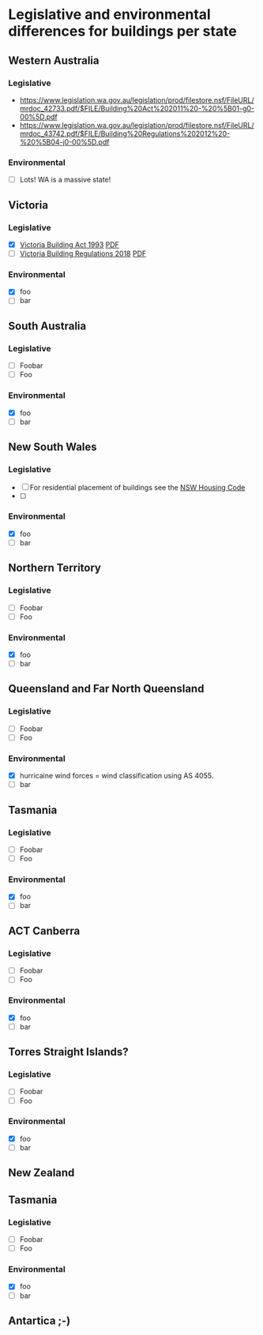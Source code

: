 # Legislative and environmental differences for buildings per state

## Western Australia

### Legislative
 * https://www.legislation.wa.gov.au/legislation/prod/filestore.nsf/FileURL/mrdoc_42733.pdf/$FILE/Building%20Act%202011%20-%20%5B01-g0-00%5D.pdf
 * https://www.legislation.wa.gov.au/legislation/prod/filestore.nsf/FileURL/mrdoc_43742.pdf/$FILE/Building%20Regulations%202012%20-%20%5B04-j0-00%5D.pdf

### Environmental
 - [ ] Lots! WA is a massive state!

## Victoria

### Legislative
  - [x] [Victoria Building Act 1993](https://www.legislation.vic.gov.au/in-force/acts/building-act-1993/130) [PDF](https://content.legislation.vic.gov.au/sites/default/files/2020-10/18-38sra013%20authorised.pdf)
  - [ ] [Victoria Building Regulations 2018](https://www.legislation.vic.gov.au/in-force/statutory-rules/building-regulations-2018/013) [PDF](https://content.legislation.vic.gov.au/sites/default/files/2021-01/93-126aa130%20authorised.pdf)

### Environmental
  - [x] foo
  - [ ] bar

## South Australia

### Legislative
  - [ ] Foobar
  - [ ] Foo

### Environmental
  - [x] foo
  - [ ] bar

## New South Wales

### Legislative
  - [ ] For residential placement of buildings see the [NSW Housing Code](https://www.planningportal.nsw.gov.au/development-assessment/complying-development/housing-code)
  - [ ] 

### Environmental
  - [x] foo
  - [ ] bar

## Northern Territory

### Legislative
  - [ ] Foobar
  - [ ] Foo

### Environmental
  - [x] foo
  - [ ] bar

## Queensland and Far North Queensland

### Legislative
  - [ ] Foobar
  - [ ] Foo

### Environmental
  - [x] hurricaine wind forces = wind classification using AS 4055. 
  - [ ] bar

## Tasmania

### Legislative
  - [ ] Foobar
  - [ ] Foo

### Environmental
  - [x] foo
  - [ ] bar

## ACT Canberra

### Legislative
  - [ ] Foobar
  - [ ] Foo

### Environmental
  - [x] foo
  - [ ] bar

## Torres Straight Islands?

### Legislative
  - [ ] Foobar
  - [ ] Foo

### Environmental
  - [x] foo
  - [ ] bar

## New Zealand

## Tasmania

### Legislative
  - [ ] Foobar
  - [ ] Foo

### Environmental
  - [x] foo
  - [ ] bar

## Antartica ;-)

